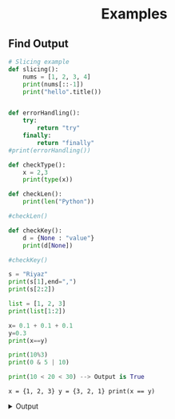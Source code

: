 <h1 style="text-align:center;"> Examples </p>

## Find Output

```python
# Slicing example
def slicing():
    nums = [1, 2, 3, 4]
    print(nums[::-1])
    print("hello".title())


def errorHandling():
    try:
        return "try"
    finally:
        return "finally"
#print(errorHandling())

def checkType():
    x = 2,3
    print(type(x))

def checkLen():
    print(len("Python"))

#checkLen()

def checkKey():
    d = {None : "value"}
    print(d[None])

#checkKey()

s = "Riyaz"
print(s[1],end=",")
print(s[2:2])

list = [1, 2, 3]
print(list[1:2])

x= 0.1 + 0.1 + 0.1
y=0.3
print(x==y)

print(10%3)
print(0 & 5 | 10)

print(10 < 20 < 30) --> Output is True
```

```
x = {1, 2, 3} y = {3, 2, 1} print(x == y)
```

<details output>
  <summary>Output</summary>
  True
</details>
